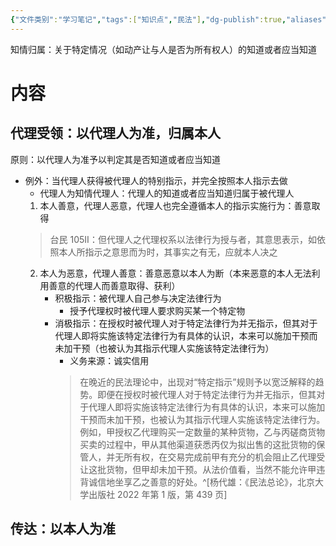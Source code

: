 ```yaml
---
{"文件类别":"学习笔记","tags":["知识点","民法"],"dg-publish":true,"aliases":["知情归属"],"permalink":"/学习笔记studyup/民法总论/知情归属规则/","dgPassFrontmatter":true,"created":"2024-07-31T17:14:07.755+08:00","updated":"2024-11-20T15:44:44.684+08:00"}
---
```


知情归属：关于特定情况（如动产让与人是否为所有权人）的知道或者应当知道
# 内容
## 代理受领：以代理人为准，归属本人
原则：以代理人为准予以判定其是否知道或者应当知道
- 例外：当代理人获得被代理人的特别指示，并完全按照本人指示去做
	- 代理人为知情代理人：代理人的知道或者应当知道归属于被代理人
	1. 本人善意，代理人恶意，代理人也完全遵循本人的指示实施行为：善意取得
	>台民 105Ⅱ：但代理人之代理权系以法律行为授与者，其意思表示，如依照本人所指示之意思而为时，其事实之有无，应就本人决之
	2. 本人为恶意，代理人善意：善意恶意以本人为断（本来恶意的本人无法利用善意的代理人而善意取得、获利）
		- 积极指示：被代理人自己参与决定法律行为
			- 授予代理权时被代理人要求购买某一个特定物
		- 消极指示：在授权时被代理人对于特定法律行为并无指示，但其对于代理人即将实施该特定法律行为有具体的认识，本来可以施加干预而未加干预（也被认为其指示代理人实施该特定法律行为）
			- 义务来源：诚实信用
			>在晚近的民法理论中，出现对“特定指示”规则予以宽泛解释的趋势。即便在授权时被代理人对于特定法律行为并无指示，但其对于代理人即将实施该特定法律行为有具体的认识，本来可以施加干预而未加干预，也被认为其指示代理人实施该特定法律行为。例如，甲授权乙代理购买一定数量的某种货物，乙与丙磋商货物买卖的过程中，甲从其他渠道获悉丙仅为拟出售的这批货物的保管人，并无所有权，在交易完成前甲有充分的机会阻止乙代理受让这批货物，但甲却未加干预。从法价值看，当然不能允许甲违背诚信地坐享乙之善意的好处。^[杨代雄：《民法总论》，北京大学出版社 2022 年第 1 版，第 439 页]
## 传达：以本人为准
